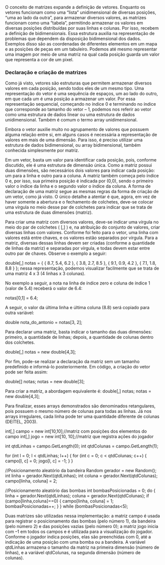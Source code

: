 O conceito de matrizes expande a definição de vetores. Enquanto os vetores funcionam como uma “lista” unidimensional de diversas posições, “uma ao lado da outra”, para armazenar diversos valores, as matrizes funcionam como uma “tabela”, permitindo armazenar os valores em diversas posições distribuídas por suas linhas e colunas. Por isso, recebem a definição de bidimensionais. Essa estrutura auxilia na representação de problemas que dependem da disposição bidimensional dos dados. Exemplos disso são as coordenadas de diferentes elementos em um mapa e as posições de peças em um tabuleiro. Podemos até mesmo representar uma imagem por meio de uma matriz na qual cada posição guarda um valor que representa a cor de um pixel.

### Declaração e criação de matrizes
Como já visto, vetores são estruturas que permitem armazenar diversos valores em cada posição, sendo todos eles de um mesmo tipo. Uma representação do vetor é uma sequência de espaços, um ao lado do outro, em que cada um é uma posição a armazenar um valor. Por essa representação sequencial, começando no índice 0 e terminando no índice que corresponde ao tamanho do vetor – 1, podemos nos referir ao vetor como uma estrutura de dados linear ou uma estrutura de dados unidimensional. Também é comum o termo array unidimensional.

Embora o vetor auxilie muito no agrupamento de valores que possuem alguma relação entre si, em alguns casos é necessária a representação de valores em mais de uma dimensão. Para isso, é preciso utilizar uma estrutura de dados bidimensional, ou array bidimensional, também conhecida simplesmente por matriz.

Em um vetor, basta um valor para identificar cada posição, pois, conforme discutido, ele é uma estrutura de dimensão única. Como a matriz possui duas dimensões, são necessários dois valores para indicar cada posição: um para a linha e outro para a coluna. A matriz também começa pelo índice 0 e, por isso, sua primeira posição é indicada por (0,0), sendo o primeiro valor o índice da linha e o segundo valor o índice da coluna. A forma de declaração de uma matriz segue as mesmas regras da forma de criação de um vetor, como já visto. O único detalhe a atentar é que, agora, em vez de haver somente a abertura e o fechamento de colchetes, deve-se colocar uma vírgula no meio desse par de colchetes para indicar que se trata de uma estrutura de duas dimensões (matriz).

Para criar uma matriz com diversos valores, deve-se indicar uma vírgula no meio do par de colchetes ( [,] ) e, na atribuição do conjunto de valores, criar diversas linhas com valores. Conforme foi feito para o vetor, uma linha com valores está entre chaves, e os valores estão separados por vírgula. Para a matriz, diversas dessas linhas devem ser criadas (conforme a quantidade de linhas da matriz) e separadas por vírgula, e todas devem estar entre outro par de chaves. Observe o exemplo a seguir:

double[,] notas = { { 8.7, 5.4, 6.2 }, { 3.8, 2.7, 8.5 }, { 9.1, 0.9, 4.2 }, { 7.1, 1.8, 8.8 } }; 
nessa representação, podemos visualizar facilmente que se trata de uma matriz 4 x 3 (4 linhas x 3 colunas).

No exemplo a seguir, a nota na linha de índice zero e coluna de índice 1 (valor de 5.4) receberá o valor de 6.4:

notas[0,1] = 6.4;

A seguir, o valor da última linha e última coluna (8.8) será copiado para outra variável:

double nota_do_antonio = notas[3, 2];

Para declarar uma matriz, basta indicar o tamanho das duas dimensões: primeiro, a quantidade de linhas; depois, a quantidade de colunas dentro dos colchetes.

double[,] notas = new double[4,3];

Por fim, pode-se realizar a declaração da matriz sem um tamanho predefinido e informá-lo posteriormente. Em código, a criação do vetor pode ser feita assim:

double[] notas; 
notas = new double[3];

Para criar a matriz, a abordagem equivalente é:
double[,] notas; notas = new double[4,3];

Para finalizar, esses arrays demonstrados são denominados retangulares, pois possuem o mesmo número de colunas para todas as linhas. Já nos arrays irregulares, cada linha pode ter uma quantidade diferente de colunas (DEITEL, 2003).


int[,] campo = new int[10,10];//matriz com posições dos elementos do campo 
int[,] jogo = new int[10, 10];//matriz que registra ações do jogador 

int qtdLinhas = campo.GetLength(0); 
int qtdColunas = campo.GetLength(1); 

for (int l = 0; l < qtdLinhas; l++) { for (int c = 0; c < qtdColunas; c++) { campo[l, c] = 0; jogo[l, c] = -1; } } 

//Posicionamento aleatório da bandeira 
Random gerador = new Random();
int linha = gerador.Next(qtdLinhas); 
int coluna = gerador.Next(qtdColunas); campo[linha, coluna] = 2; 

//Posicionamento aleatório das bombas 
int bombasPosicionadas = 0; 
do { linha = gerador.Next(qtdLinhas); coluna = gerador.Next(qtdColunas); 
if (campo[linha,coluna]==0) { campo[linha, coluna] = 1; bombasPosicionadas++; } } while (bombasPosicionadas<5);

Duas matrizes são utilizadas nessa implementação: a matriz campo é usada para registrar o posicionamento das bombas (pelo número 1), da bandeira (pelo número 2) e das posições vazias (pelo número 0); a matriz jogo inicia com –1 em todos os campos e é utilizada para a visualização do jogador. Conforme o jogador indica posições, elas são preenchidas com 0, até a indicação de uma posição com uma bomba ou a bandeira. A variável qtdLinhas armazena o tamanho da matriz na primeira dimensão (número de linhas), e a variável qtdColunas, na segunda dimensão (número de colunas).

